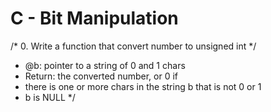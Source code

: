 
# C - Bit Manipulation

/* 0. Write a function that convert number to unsigned int */
 * @b: pointer to a string of 0 and 1 chars
 * Return: the converted number, or 0 if
 * there is one or more chars in the string b that is not 0 or 1
 * b is NULL
 */
 
